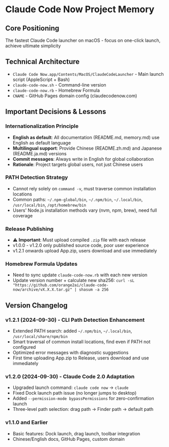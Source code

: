 # Claude Code Now Project Memory

## Core Positioning
The fastest Claude Code launcher on macOS - focus on one-click launch, achieve ultimate simplicity

## Technical Architecture
- `Claude Code Now.app/Contents/MacOS/ClaudeCodeLauncher` - Main launch script (AppleScript + Bash)
- `claude-code-now.sh` - Command-line version
- `claude-code-now.rb` - Homebrew Formula
- `CNAME` - GitHub Pages domain config (claudecodenow.com)

## Important Decisions & Lessons

### Internationalization Principle
- **English as default**: All documentation (README.md, memory.md) use English as default language
- **Multilingual support**: Provide Chinese (README.zh.md) and Japanese (README.ja.md) versions
- **Commit messages**: Always write in English for global collaboration
- **Rationale**: Project targets global users, not just Chinese users

### PATH Detection Strategy
- Cannot rely solely on `command -v`, must traverse common installation locations
- Common paths: `~/.npm-global/bin`, `~/.npm/bin`, `~/.local/bin`, `/usr/local/bin`, `/opt/homebrew/bin`
- Users' Node.js installation methods vary (nvm, npm, brew), need full coverage

### Release Publishing
- ⚠️ **Important**: Must upload compiled `.zip` file with each release
- v1.0.0 - v1.2.0 only published source code, poor user experience
- v1.2.1 onwards upload App.zip, users download and use immediately

### Homebrew Formula Updates
- Need to sync update `claude-code-now.rb` with each new version
- Update version number + calculate new sha256: `curl -sL "https://github.com/orange2ai/claude-code-now/archive/vX.X.X.tar.gz" | shasum -a 256`

## Version Changelog

### v1.2.1 (2024-09-30) - CLI Path Detection Enhancement
- Extended PATH search: added `~/.npm/bin`, `~/.local/bin`, `/usr/local/share/npm/bin`
- Smart traversal of common install locations, find even if PATH not configured
- Optimized error messages with diagnostic suggestions
- First time uploading App.zip to Release, users download and use immediately

### v1.2.0 (2024-09-30) - Claude Code 2.0 Adaptation
- Upgraded launch command: `claude code now` → `claude`
- Fixed Dock launch path issue (no longer jumps to desktop)
- Added `--permission-mode bypassPermissions` for zero-confirmation launch
- Three-level path selection: drag path → Finder path → default path

### v1.1.0 and Earlier
- Basic features: Dock launch, drag launch, toolbar integration
- Chinese/English docs, GitHub Pages, custom domain
